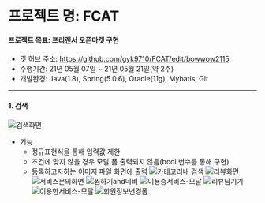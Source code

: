# 프로젝트 명: FCAT
#### 프로젝트 목표: 프리랜서 오픈마켓 구현

 + 깃 허브 주소: https://github.com/gyk9710/FCAT/edit/bowwow2115
 + 수행기간: 21년 05월 07일 ~ 21년 05월 21일(약 2주)
 + 개발환경: Java(1.8), Spring(5.0.6), Oracle(11g), Mybatis, Git

----------------
#### 1. 검색
![검색화면](https://user-images.githubusercontent.com/78743780/126873299-fa7b3ab8-73b4-492e-96a2-1e10e4fe6d35.png)
+ 기능
  + 정규표현식을 통해 입력값 제한
  + 조건에 맞지 않을 경우 모달 폼 출력되지 않음(bool 변수를 통해 구현)
  + 등록하고자하는 이미지 파일 화면에 출력
![카테고리내 검색](https://user-images.githubusercontent.com/78743780/126873301-2a65f687-86bb-400b-897c-7d2c6192b280.png)
![리뷰화면](https://user-images.githubusercontent.com/78743780/126873305-8410669a-8a23-44de-afe1-f9bbda95f934.png)
![서비스문의화면](https://user-images.githubusercontent.com/78743780/126873307-21027685-ffa6-4754-bd6c-8e45fc1050bd.png)
![찜하기and네비](https://user-images.githubusercontent.com/78743780/126873310-106769fb-b911-473f-b193-9f45b34d8229.png)
![이용중서비스-모달](https://user-images.githubusercontent.com/78743780/126873312-7fd24ef2-eaa4-4cd4-bcb6-d254caca111b.png)
![리뷰남기기](https://user-images.githubusercontent.com/78743780/126873313-c9cbc981-90fb-41ff-8846-f3891c749e58.png)
![이용한서비스-모달](https://user-images.githubusercontent.com/78743780/126873315-0dd0bfb9-d11b-41d0-a732-e72e5f9bbdd2.png)
![회원정보변경폼](https://user-images.githubusercontent.com/78743780/126873319-1d1e9049-7080-439c-abd9-0f0ce5d18968.png)

